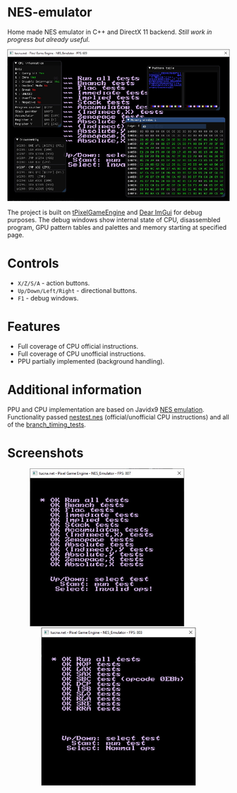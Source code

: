 # NES-emulator
Home made NES emulator in C++ and DirectX 11 backend. *Still work in progress but already useful*.

<p align="center">  
  <img src="doc/sc1.jpg">
</p>

The project is built on [tPixelGameEngine](https://github.com/tucna/tPixelGameEngine) and [Dear ImGui](https://github.com/ocornut/imgui) for debug purposes. The debug windows show internal state of CPU, disassembled program, GPU pattern tables and palettes and memory starting at specified page.

# Controls
- `X/Z/S/A` - action buttons.
- `Up/Down/Left/Right` - directional buttons.
- `F1` - debug windows.

# Features
- Full coverage of CPU official instructions.
- Full coverage of CPU unofficial instructions.
- PPU partially implemented (background handling).

# Additional information
PPU and CPU implementation are based on Javidx9 [NES emulation](https://github.com/OneLoneCoder/olcNES). Functionality passed [nestest.nes](https://wiki.nesdev.com/w/index.php/Emulator_tests) (official/unofficial CPU instructions) and all of the [branch_timing_tests](https://wiki.nesdev.com/w/index.php/Emulator_tests).

# Screenshots
<p align="center">  
  <img src="doc/sc2.jpg" width="350px">&nbsp; &nbsp; &nbsp; &nbsp; &nbsp; &nbsp; &nbsp; <img src="doc/sc3.jpg" width="350px">
</p>

